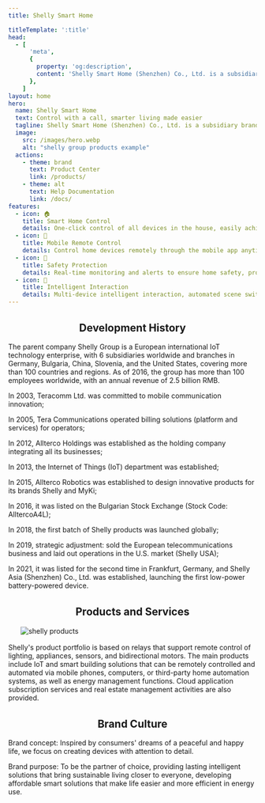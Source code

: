 ```yaml
---
title: Shelly Smart Home

titleTemplate: ':title'
head:
  - [
      'meta',
      {
        property: 'og:description',
        content: 'Shelly Smart Home (Shenzhen) Co., Ltd. is a subsidiary brand. The parent company is the German listed company Shelly Group',
      },
    ]
layout: home
hero:
  name: Shelly Smart Home
  text: Control with a call, smarter living made easier
  tagline: Shelly Smart Home (Shenzhen) Co., Ltd. is a subsidiary brand. The parent company is the German listed company Shelly Group。
  image:
    src: /images/hero.webp
    alt: "shelly group products example"
  actions:
    - theme: brand
      text: Product Center
      link: /products/
    - theme: alt
      text: Help Documentation
      link: /docs/
features:
  - icon: 🏠
    title: Smart Home Control
    details: One-click control of all devices in the house, easily achieving intelligent management of lighting, air conditioning, security, etc.
  - icon: 📱
    title: Mobile Remote Control
    details: Control home devices remotely through the mobile app anytime, anywhere, enjoying a convenient life.
  - icon: 🔐
    title: Safety Protection
    details: Real-time monitoring and alerts to ensure home safety, providing peace of mind.
  - icon: 🤖
    title: Intelligent Interaction
    details: Multi-device intelligent interaction, automated scene switching, enhancing home experience.
---
```



<script setup>
import {
  VPTeamPage,
  VPTeamPageTitle,
  VPTeamMembers
} from 'vitepress/theme'

const members = [
  {
    avatar: '/images/Dimitar Dimitrov.jpg',
    name: 'Dimitar Dimitrov',
    title: 'CEO',
    links: [
      { icon: 'linkedin', link: 'https://www.linkedin.com/in/allterco/' }
    ]
  },
  {
    avatar: '/images/Wolfgang Kirsch.jpeg',
    name: 'Wolfgang Kirsch',
    title: 'Co-CEO',
    links: [
      { icon: 'linkedin', link: 'https://www.linkedin.com/in/wolfgang-kirsch/?originalSubdomain=de' },
    ]
  },  
  {
    avatar: '/images/Svetozar Iliev.jpg',
    name: 'Svetozar Iliev',
    title: 'CFO',
    links: [
      { icon: 'linkedin', link: 'https://www.linkedin.com/in/svetozar-iliev-cfa-9b47126/?originalSubdomain=bg' },
    ]
  },
    {
    avatar: '/images/Leon Kralj.jpeg',
    name: 'Leon Kralj',
    title: 'CTO',
    links: [
      { icon: 'linkedin', link: 'https://www.linkedin.com/in/leon-kralj-8873876/?originalSubdomain=si' },
    ]
  },
      {
    avatar: '/images/Mirche Atanasovski.jpg',
    name: 'Mirche Atanasovski',
    title: 'CCO',
    links: [
      { icon: 'linkedin', link: 'https://www.linkedin.com/in/mirche-atanasovski-5835828/' },
    ]
  },
      {
    avatar: '/images/Ivan Zahov.jpeg',
    name: 'Ivan Zahov',
    title: 'CMO',
    links: [
      { icon: 'linkedin', link: 'https://www.linkedin.com/in/ivantzahov/?originalSubdomain=bg' },
    ]
  },
  
  ]
</script>

<style>

</style>

<VPTeamPage>
  <VPTeamPageTitle>
    <template #title>
      Shelly Group
    </template>
    <template #lead>
            The parent company Shelly Group is a European international IoT technology enterprise, with 6 subsidiaries worldwide and branches in Germany, Bulgaria, China, Slovenia, and the United States, covering more than 100 countries and regions. As of 2016, the group has more than 100 employees worldwide, with an annual revenue of 2.5 billion RMB.
    </template>

  </VPTeamPageTitle>
  <VPTeamMembers :members />
</VPTeamPage>


<h2 class="title" style="text-align: center;margin-top: 2rem;"> Development History</h2 >


The parent company Shelly Group is a European international IoT technology enterprise, with 6 subsidiaries worldwide and branches in Germany, Bulgaria, China, Slovenia, and the United States, covering more than 100 countries and regions. As of 2016, the group has more than 100 employees worldwide, with an annual revenue of 2.5 billion RMB.

In 2003, Teracomm Ltd. was committed to mobile communication innovation;

In 2005, Tera Communications operated billing solutions (platform and services) for operators;

In 2012, Allterco Holdings was established as the holding company integrating all its businesses;

In 2013, the Internet of Things (IoT) department was established;

In 2015, Allterco Robotics was established to design innovative products for its brands Shelly and MyKi;

In 2016, it was listed on the Bulgarian Stock Exchange (Stock Code: AlltercoA4L);

In 2018, the first batch of Shelly products was launched globally;

In 2019, strategic adjustment: sold the European telecommunications business and laid out operations in the U.S. market (Shelly USA);

In 2021, it was listed for the second time in Frankfurt, Germany, and Shelly Asia (Shenzhen) Co., Ltd. was established, launching the first low-power battery-powered device.

<h2 class="title" style="text-align: center;margin-top: 2rem;"> Products and Services</h2 >


<img src="/images/products.webp" alt="shelly products" style="display: block; margin: 1rem auto; max-width: 90%; height: auto;"/> 

Shelly's product portfolio is based on relays that support remote control of lighting, appliances, sensors, and bidirectional motors. The main products include IoT and smart building solutions that can be remotely controlled and automated via mobile phones, computers, or third-party home automation systems, as well as energy management functions. Cloud application subscription services and real estate management activities are also provided.

<h2 class="title" style="text-align: center;margin-top: 2rem;"> Brand Culture</h2 >

Brand concept: Inspired by consumers' dreams of a peaceful and happy life, we focus on creating devices with attention to detail.

Brand purpose: To be the partner of choice, providing lasting intelligent solutions that bring sustainable living closer to everyone, developing affordable smart solutions that make life easier and more efficient in energy use.